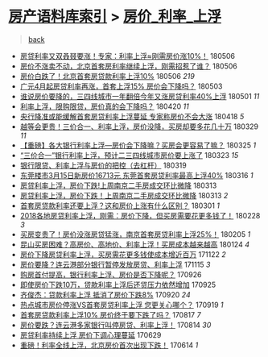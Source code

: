[房产语料库索引](../../README.md)  > [房价_利率_上浮](房价_利率_上浮.md)
====
> [back](../README.md)

- [房贷利率又双叒叕要涨！专家：利率上浮≈刚需房价涨10%！](http://jkwz.applinzi.com/ittc/7099940587283416071.html#%E6%88%BF%E8%B4%B7%E5%88%A9%E7%8E%87%E5%8F%88%E5%8F%8C%E5%8F%92%E5%8F%95%E8%A6%81%E6%B6%A8%EF%BC%81%E4%B8%93%E5%AE%B6%EF%BC%9A%E5%88%A9%E7%8E%87%E4%B8%8A%E6%B5%AE%E2%89%88%E5%88%9A%E9%9C%80%E6%88%BF%E4%BB%B7%E6%B6%A810%25%EF%BC%81) 180506  
- [房价不涨卖不动，北京首套房利率继续上浮，刚需招惹了谁？](http://jkwz.applinzi.com/ittc/7099976046575354887.html#%E6%88%BF%E4%BB%B7%E4%B8%8D%E6%B6%A8%E5%8D%96%E4%B8%8D%E5%8A%A8%EF%BC%8C%E5%8C%97%E4%BA%AC%E9%A6%96%E5%A5%97%E6%88%BF%E5%88%A9%E7%8E%87%E7%BB%A7%E7%BB%AD%E4%B8%8A%E6%B5%AE%EF%BC%8C%E5%88%9A%E9%9C%80%E6%8B%9B%E6%83%B9%E4%BA%86%E8%B0%81%EF%BC%9F) 180506  
- [房价白跌了！北京首套房贷款利率上浮10%](http://jkwz.applinzi.com/ittc/7099934066872943633.html#%E6%88%BF%E4%BB%B7%E7%99%BD%E8%B7%8C%E4%BA%86%EF%BC%81%E5%8C%97%E4%BA%AC%E9%A6%96%E5%A5%97%E6%88%BF%E8%B4%B7%E6%AC%BE%E5%88%A9%E7%8E%87%E4%B8%8A%E6%B5%AE10%25) 180506 *219* 
- [广元4月起房贷利率再涨，首套上浮15% 房价会下降吗？](http://jkwz.applinzi.com/ittc/7098823722729473034.html#%E5%B9%BF%E5%85%834%E6%9C%88%E8%B5%B7%E6%88%BF%E8%B4%B7%E5%88%A9%E7%8E%87%E5%86%8D%E6%B6%A8%EF%BC%8C%E9%A6%96%E5%A5%97%E4%B8%8A%E6%B5%AE15%25+%E6%88%BF%E4%BB%B7%E4%BC%9A%E4%B8%8B%E9%99%8D%E5%90%97%EF%BC%9F) 180503  
- [谁说房价要降的，三四线城市一年翻倍今年又涨房贷利率40%上浮](http://jkwz.applinzi.com/ittc/7098250590054515719.html#%E8%B0%81%E8%AF%B4%E6%88%BF%E4%BB%B7%E8%A6%81%E9%99%8D%E7%9A%84%EF%BC%8C%E4%B8%89%E5%9B%9B%E7%BA%BF%E5%9F%8E%E5%B8%82%E4%B8%80%E5%B9%B4%E7%BF%BB%E5%80%8D%E4%BB%8A%E5%B9%B4%E5%8F%88%E6%B6%A8%E6%88%BF%E8%B4%B7%E5%88%A9%E7%8E%8740%25%E4%B8%8A%E6%B5%AE) 180501 *11* 
- [利率上浮，限购限贷，房价真的会下降吗？](http://jkwz.applinzi.com/ittc/7094120492728583174.html#%E5%88%A9%E7%8E%87%E4%B8%8A%E6%B5%AE%EF%BC%8C%E9%99%90%E8%B4%AD%E9%99%90%E8%B4%B7%EF%BC%8C%E6%88%BF%E4%BB%B7%E7%9C%9F%E7%9A%84%E4%BC%9A%E4%B8%8B%E9%99%8D%E5%90%97%EF%BC%9F) 180420 *11* 
- [央行降准或能缓解首套房贷利率上浮蔓延 专家称房价不会大涨](http://jkwz.applinzi.com/ittc/7093349895039878154.html#%E5%A4%AE%E8%A1%8C%E9%99%8D%E5%87%86%E6%88%96%E8%83%BD%E7%BC%93%E8%A7%A3%E9%A6%96%E5%A5%97%E6%88%BF%E8%B4%B7%E5%88%A9%E7%8E%87%E4%B8%8A%E6%B5%AE%E8%94%93%E5%BB%B6+%E4%B8%93%E5%AE%B6%E7%A7%B0%E6%88%BF%E4%BB%B7%E4%B8%8D%E4%BC%9A%E5%A4%A7%E6%B6%A8) 180418 *5* 
- [越等会更贵！三价合一、利率上浮，房价没降，买房却要多花几十万](http://jkwz.applinzi.com/ittc/7085839233124402187.html#%E8%B6%8A%E7%AD%89%E4%BC%9A%E6%9B%B4%E8%B4%B5%EF%BC%81%E4%B8%89%E4%BB%B7%E5%90%88%E4%B8%80%E3%80%81%E5%88%A9%E7%8E%87%E4%B8%8A%E6%B5%AE%EF%BC%8C%E6%88%BF%E4%BB%B7%E6%B2%A1%E9%99%8D%EF%BC%8C%E4%B9%B0%E6%88%BF%E5%8D%B4%E8%A6%81%E5%A4%9A%E8%8A%B1%E5%87%A0%E5%8D%81%E4%B8%87) 180329 *11* 
- [【重磅】各大银行利率上浮—房价会下降嘛？买房会更容易了嘛？](http://jkwz.applinzi.com/ittc/7084477933806945290.html#%E3%80%90%E9%87%8D%E7%A3%85%E3%80%91%E5%90%84%E5%A4%A7%E9%93%B6%E8%A1%8C%E5%88%A9%E7%8E%87%E4%B8%8A%E6%B5%AE%E2%80%94%E6%88%BF%E4%BB%B7%E4%BC%9A%E4%B8%8B%E9%99%8D%E5%98%9B%EF%BC%9F%E4%B9%B0%E6%88%BF%E4%BC%9A%E6%9B%B4%E5%AE%B9%E6%98%93%E4%BA%86%E5%98%9B%EF%BC%9F) 180325 *1* 
- [“三价合一”银行利率上浮，预计二三四线城市房价要上涨了](http://jkwz.applinzi.com/ittc/7083688043896898570.html#%E2%80%9C%E4%B8%89%E4%BB%B7%E5%90%88%E4%B8%80%E2%80%9D%E9%93%B6%E8%A1%8C%E5%88%A9%E7%8E%87%E4%B8%8A%E6%B5%AE%EF%BC%8C%E9%A2%84%E8%AE%A1%E4%BA%8C%E4%B8%89%E5%9B%9B%E7%BA%BF%E5%9F%8E%E5%B8%82%E6%88%BF%E4%BB%B7%E8%A6%81%E4%B8%8A%E6%B6%A8%E4%BA%86) 180323 *15* 
- [银行限贷、利率上浮与房价的把控（去杠杆）](http://jkwz.applinzi.com/ittc/7082242599597638662.html#%E9%93%B6%E8%A1%8C%E9%99%90%E8%B4%B7%E3%80%81%E5%88%A9%E7%8E%87%E4%B8%8A%E6%B5%AE%E4%B8%8E%E6%88%BF%E4%BB%B7%E7%9A%84%E6%8A%8A%E6%8E%A7%EF%BC%88%E5%8E%BB%E6%9D%A0%E6%9D%86%EF%BC%89) 180319  
- [东莞楼市3月15日新房价16713元 东莞首套房贷利率最高上浮40%](http://jkwz.applinzi.com/ittc/7081132479702631435.html#%E4%B8%9C%E8%8E%9E%E6%A5%BC%E5%B8%823%E6%9C%8815%E6%97%A5%E6%96%B0%E6%88%BF%E4%BB%B716713%E5%85%83+%E4%B8%9C%E8%8E%9E%E9%A6%96%E5%A5%97%E6%88%BF%E8%B4%B7%E5%88%A9%E7%8E%87%E6%9C%80%E9%AB%98%E4%B8%8A%E6%B5%AE40%25) 180316 *1* 
- [房贷利率上浮，房价下跌!上周南京二手房成交环比微降](http://jkwz.applinzi.com/ittc/7079959802791068682.html#%E6%88%BF%E8%B4%B7%E5%88%A9%E7%8E%87%E4%B8%8A%E6%B5%AE%EF%BC%8C%E6%88%BF%E4%BB%B7%E4%B8%8B%E8%B7%8C%21%E4%B8%8A%E5%91%A8%E5%8D%97%E4%BA%AC%E4%BA%8C%E6%89%8B%E6%88%BF%E6%88%90%E4%BA%A4%E7%8E%AF%E6%AF%94%E5%BE%AE%E9%99%8D) 180313  
- [房贷利率上浮，房价下跌！上周南京二手房成交环比微降](http://jkwz.applinzi.com/ittc/7079887818585539594.html#%E6%88%BF%E8%B4%B7%E5%88%A9%E7%8E%87%E4%B8%8A%E6%B5%AE%EF%BC%8C%E6%88%BF%E4%BB%B7%E4%B8%8B%E8%B7%8C%EF%BC%81%E4%B8%8A%E5%91%A8%E5%8D%97%E4%BA%AC%E4%BA%8C%E6%89%8B%E6%88%BF%E6%88%90%E4%BA%A4%E7%8E%AF%E6%AF%94%E5%BE%AE%E9%99%8D) 180313 *2* 
- [首套房贷款利率还要上浮？这和房价上涨有什么区别？](http://jkwz.applinzi.com/ittc/7075160869359322122.html#%E9%A6%96%E5%A5%97%E6%88%BF%E8%B4%B7%E6%AC%BE%E5%88%A9%E7%8E%87%E8%BF%98%E8%A6%81%E4%B8%8A%E6%B5%AE%EF%BC%9F%E8%BF%99%E5%92%8C%E6%88%BF%E4%BB%B7%E4%B8%8A%E6%B6%A8%E6%9C%89%E4%BB%80%E4%B9%88%E5%8C%BA%E5%88%AB%EF%BC%9F) 180301 *1* 
- [2018各地房贷利率上浮，刚需：房价下降，但买房需要花更多钱了！](http://jkwz.applinzi.com/ittc/7075097284037837840.html#2018%E5%90%84%E5%9C%B0%E6%88%BF%E8%B4%B7%E5%88%A9%E7%8E%87%E4%B8%8A%E6%B5%AE%EF%BC%8C%E5%88%9A%E9%9C%80%EF%BC%9A%E6%88%BF%E4%BB%B7%E4%B8%8B%E9%99%8D%EF%BC%8C%E4%BD%86%E4%B9%B0%E6%88%BF%E9%9C%80%E8%A6%81%E8%8A%B1%E6%9B%B4%E5%A4%9A%E9%92%B1%E4%BA%86%EF%BC%81) 180228 *3* 
- [买房变贵了！房价没涨房贷猛涨，南京首套房贷利率上浮25%！](http://jkwz.applinzi.com/ittc/7066654709115257873.html#%E4%B9%B0%E6%88%BF%E5%8F%98%E8%B4%B5%E4%BA%86%EF%BC%81%E6%88%BF%E4%BB%B7%E6%B2%A1%E6%B6%A8%E6%88%BF%E8%B4%B7%E7%8C%9B%E6%B6%A8%EF%BC%8C%E5%8D%97%E4%BA%AC%E9%A6%96%E5%A5%97%E6%88%BF%E8%B4%B7%E5%88%A9%E7%8E%87%E4%B8%8A%E6%B5%AE25%25%EF%BC%81) 180205 *1* 
- [昆山买房困难？高房价、高地价、利率上浮！买房成本越来越高](http://jkwz.applinzi.com/ittc/7062275320365712391.html#%E6%98%86%E5%B1%B1%E4%B9%B0%E6%88%BF%E5%9B%B0%E9%9A%BE%EF%BC%9F%E9%AB%98%E6%88%BF%E4%BB%B7%E3%80%81%E9%AB%98%E5%9C%B0%E4%BB%B7%E3%80%81%E5%88%A9%E7%8E%87%E4%B8%8A%E6%B5%AE%EF%BC%81%E4%B9%B0%E6%88%BF%E6%88%90%E6%9C%AC%E8%B6%8A%E6%9D%A5%E8%B6%8A%E9%AB%98) 180124 *4* 
- [房价下降房贷利率上浮，买房需花更多钱使成本增近百万](http://jkwz.applinzi.com/ittc/7038786718742889489.html#%E6%88%BF%E4%BB%B7%E4%B8%8B%E9%99%8D%E6%88%BF%E8%B4%B7%E5%88%A9%E7%8E%87%E4%B8%8A%E6%B5%AE%EF%BC%8C%E4%B9%B0%E6%88%BF%E9%9C%80%E8%8A%B1%E6%9B%B4%E5%A4%9A%E9%92%B1%E4%BD%BF%E6%88%90%E6%9C%AC%E5%A2%9E%E8%BF%91%E7%99%BE%E4%B8%87) 171122 *2* 
- [房价要降？连云港部分银行暂停发放房贷、利率上浮](http://jkwz.applinzi.com/ittc/7036273048024515600.html#%E6%88%BF%E4%BB%B7%E8%A6%81%E9%99%8D%EF%BC%9F%E8%BF%9E%E4%BA%91%E6%B8%AF%E9%83%A8%E5%88%86%E9%93%B6%E8%A1%8C%E6%9A%82%E5%81%9C%E5%8F%91%E6%94%BE%E6%88%BF%E8%B4%B7%E3%80%81%E5%88%A9%E7%8E%87%E4%B8%8A%E6%B5%AE) 171115 *3* 
- [购房首付提高，银行利率上浮、房价是否下降呢？](http://jkwz.applinzi.com/ittc/7017533595332379664.html#%E8%B4%AD%E6%88%BF%E9%A6%96%E4%BB%98%E6%8F%90%E9%AB%98%EF%BC%8C%E9%93%B6%E8%A1%8C%E5%88%A9%E7%8E%87%E4%B8%8A%E6%B5%AE%E3%80%81%E6%88%BF%E4%BB%B7%E6%98%AF%E5%90%A6%E4%B8%8B%E9%99%8D%E5%91%A2%EF%BC%9F) 170926  
- [即使房价下跌10万，贷款利率上浮后还贷压力依然增加](http://jkwz.applinzi.com/ittc/7017266566394283024.html#%E5%8D%B3%E4%BD%BF%E6%88%BF%E4%BB%B7%E4%B8%8B%E8%B7%8C10%E4%B8%87%EF%BC%8C%E8%B4%B7%E6%AC%BE%E5%88%A9%E7%8E%87%E4%B8%8A%E6%B5%AE%E5%90%8E%E8%BF%98%E8%B4%B7%E5%8E%8B%E5%8A%9B%E4%BE%9D%E7%84%B6%E5%A2%9E%E5%8A%A0) 170925  
- [齐俊杰：贷款利率上浮 抵消了房价下跌8%](http://jkwz.applinzi.com/ittc/7015427419413152784.html#%E9%BD%90%E4%BF%8A%E6%9D%B0%EF%BC%9A%E8%B4%B7%E6%AC%BE%E5%88%A9%E7%8E%87%E4%B8%8A%E6%B5%AE+%E6%8A%B5%E6%B6%88%E4%BA%86%E6%88%BF%E4%BB%B7%E4%B8%8B%E8%B7%8C8%25) 170920 *24* 
- [热点城市房价停涨VS首套房贷利率上浮 您更关心哪个？](http://jkwz.applinzi.com/ittc/7015023904048022544.html#%E7%83%AD%E7%82%B9%E5%9F%8E%E5%B8%82%E6%88%BF%E4%BB%B7%E5%81%9C%E6%B6%A8VS%E9%A6%96%E5%A5%97%E6%88%BF%E8%B4%B7%E5%88%A9%E7%8E%87%E4%B8%8A%E6%B5%AE+%E6%82%A8%E6%9B%B4%E5%85%B3%E5%BF%83%E5%93%AA%E4%B8%AA%EF%BC%9F) 170919 *1* 
- [首套房贷款利率上浮10% 房价终于要下跌了吗？](http://jkwz.applinzi.com/ittc/7002774078560404496.html#%E9%A6%96%E5%A5%97%E6%88%BF%E8%B4%B7%E6%AC%BE%E5%88%A9%E7%8E%87%E4%B8%8A%E6%B5%AE10%25+%E6%88%BF%E4%BB%B7%E7%BB%88%E4%BA%8E%E8%A6%81%E4%B8%8B%E8%B7%8C%E4%BA%86%E5%90%97%EF%BC%9F) 170817 *7* 
- [房价要跌？连云港多家银行叫停房贷、利率上浮！](http://jkwz.applinzi.com/ittc/7001593400993006608.html#%E6%88%BF%E4%BB%B7%E8%A6%81%E8%B7%8C%EF%BC%9F%E8%BF%9E%E4%BA%91%E6%B8%AF%E5%A4%9A%E5%AE%B6%E9%93%B6%E8%A1%8C%E5%8F%AB%E5%81%9C%E6%88%BF%E8%B4%B7%E3%80%81%E5%88%A9%E7%8E%87%E4%B8%8A%E6%B5%AE%EF%BC%81) 170814 *30* 
- [房贷利率持续上浮 房价下调心理蔓延](http://jkwz.applinzi.com/ittc/6984544349453812741.html#%E6%88%BF%E8%B4%B7%E5%88%A9%E7%8E%87%E6%8C%81%E7%BB%AD%E4%B8%8A%E6%B5%AE+%E6%88%BF%E4%BB%B7%E4%B8%8B%E8%B0%83%E5%BF%83%E7%90%86%E8%94%93%E5%BB%B6) 170629  
- [重磅！利率全线上浮，北京房价首次出现下跌！](http://jkwz.applinzi.com/ittc/6978969543631176708.html#%E9%87%8D%E7%A3%85%EF%BC%81%E5%88%A9%E7%8E%87%E5%85%A8%E7%BA%BF%E4%B8%8A%E6%B5%AE%EF%BC%8C%E5%8C%97%E4%BA%AC%E6%88%BF%E4%BB%B7%E9%A6%96%E6%AC%A1%E5%87%BA%E7%8E%B0%E4%B8%8B%E8%B7%8C%EF%BC%81) 170614 *1* 
